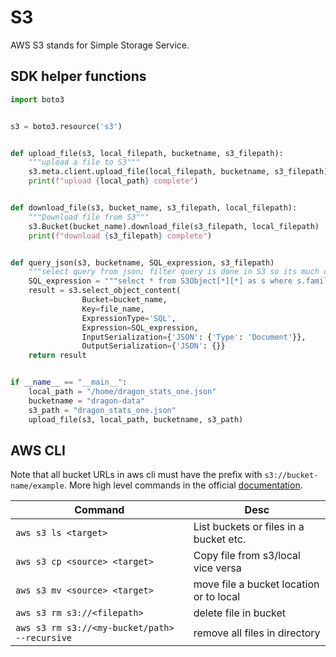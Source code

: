 # S3

AWS S3 stands for Simple Storage Service.

## SDK helper functions

```python
import boto3


s3 = boto3.resource('s3')


def upload_file(s3, local_filepath, bucketname, s3_filepath):
    """upload a file to S3"""
    s3.meta.client.upload_file(local_filepath, bucketname, s3_filepath)
    print(f"upload {local_path} complete")


def download_file(s3, bucket_name, s3_filepath, local_filepath):
    """Download file from S3"""
    s3.Bucket(bucket_name).download_file(s3_filepath, local_filepath)
    print(f"download {s3_filepath} complete")


def query_json(s3, bucketname, SQL_expression, s3_filepath)
    """select query from json; filter query is done in S3 so its much cheaper"""
    SQL_expression = """select * from S3Object[*][*] as s where s.family_str = 'blue' """  
    result = s3.select_object_content(
                Bucket=bucket_name,
                Key=file_name,
                ExpressionType='SQL',
                Expression=SQL_expression,
                InputSerialization={'JSON': {'Type': 'Document'}},
                OutputSerialization={'JSON': {}}
    return result


if __name__ == "__main__":
    local_path = "/home/dragon_stats_one.json"
    bucketname = "dragon-data"
    s3_path = "dragon_stats_one.json"
    upload_file(s3, local_path, bucketname, s3_path)
```


## AWS CLI

Note that all bucket URLs in aws cli must have the prefix with `s3://bucket-name/example`. More high level commands in the official [documentation](https://docs.aws.amazon.com/cli/latest/userguide/cli-services-s3-commands.html).

| Command | Desc |
|-|-|
| `aws s3 ls <target>` | List buckets or files in a bucket etc. |
| `aws s3 cp <source> <target>` | Copy file from s3/local vice versa |
| `aws s3 mv <source> <target>` | move file a bucket location or to local |
| `aws s3 rm s3://<filepath>` | delete file in bucket |
| `aws s3 rm s3://<my-bucket/path> --recursive` | remove all files in directory |


